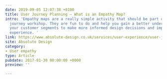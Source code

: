 ```yaml
---
date: 2019-09-05 12:07:38 +0100
title: User Journey Planning – What is an Empathy Map?
intro: 'Empathy maps are a really simple activity that should be part of your user
  journey workshop. They are fun to do and help you gain a better understanding of
  your customer segments to make more informed design decisions and improve the user
  experience. '
link: https://www.absolute-design.co.uk/services/user-experience/user-journey-planning-what-is-an-empathy-map
site: Absolute Design
category:
- User empathy
type: Article
pubdate: 2017-01-30 00:00:00 +0000
preview: ''

---
```

